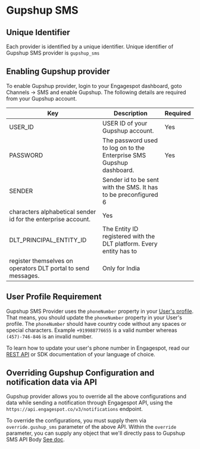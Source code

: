 # Gupshup SMS

## Unique Identifier

Each provider is identified by a unique identifier. Unique identifier of Gupshup SMS provider is `gupshup_sms`

## Enabling Gupshup provider

To enable Gupshup provider, login to your Engagespot dashboard, goto Channels -> SMS and enable Gupshup. The following details are required from your Gupshup account.

|    Key     |            Description            | Required |
| -----------|-----------------------------------|----------|
| USER_ID    | USER ID of your Gupshup account. | Yes |
| PASSWORD     | The password used to log on to the Enterprise SMS Gupshup dashboard. | Yes |
|  SENDER    | Sender id to be sent with the SMS. It has to be preconfigured 6
characters alphabetical sender id for the enterprise account. | Yes |
|  DLT_PRINCIPAL_ENTITY_ID    | The Entity ID registered with the DLT platform. Every entity has to
register themselves on operators DLT portal to send messages. | Only for India |




## User Profile Requirement

Gupshup SMS Provider uses the `phoneNumber` property in your [User's profile](../../../profile/what-are-user-profiles.mdx). That means, you should update the `phoneNumber` property in your User's profile. The `phoneNumber` should have country code without any spaces or special characters. Example `+919988776655` is a valid number whereas `(457)-746-846` is an invalid number.

To learn how to update your user's phone number in Engagespot, read our [REST API](/docs/rest-api#tag/Users/paths/~1v3~1users~1%7Bidentifier%7D/put) or SDK documentation of your language of choice.

## Overriding Gupshup Configuration and notification data via API

Gupshup provider allows you to override all the above configurations and data while sending a notification through Engagespot API, using the `https://api.engagespot.co/v3/notifications` endpoint.

To override the configurations, you must supply them via `override.gushup_sms` parameter of the above API. Within the `override` parameter, you can supply any object that we'll directly pass to Gupshup SMS API Body [See doc](https://enterprise.smsgupshup.com/help/in/EnterpriseAPIDocument.pdf).